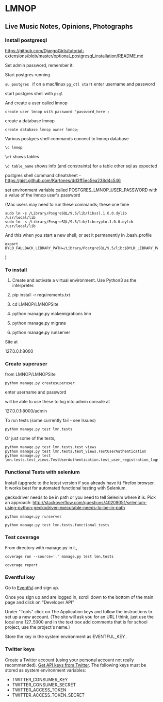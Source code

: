 # LMNOP

## Live Music Notes, Opinions, Photographs

### Install postgresql

https://github.com/DjangoGirls/tutorial-extensions/blob/master/optional_postgresql_installation/README.md

Set admin password, remember it.

Start postgres running

`su postgres ` if on a mac/linux
`pg_ctl start`  enter username and password

start postgres shell with `psql`

And create a user called lmnop

```
create user lmnop with password 'password_here';
```

create a database lmnop

```
create database lmnop owner lmnop;
```

Various postgres shell commands
connect to lmnop database

```
\c lmnop
```

`\dt`    shows tables

`\d table_name`   shows info (and constraints) for a table
other sql as expected

postgres shell command cheatsheet - https://gist.github.com/Kartones/dd3ff5ec5ea238d4c546

set environment variable called
POSTGRES_LMNOP_USER_PASSWORD
with a value of the lmnop user's password


(Mac users may need to run these commands; these one time

    sudo ln -s /Library/PosgreSQL/9.5/lib/libssl.1.0.0.dylib /usr/local/lib
    sudo ln -s /Library/PosgreSQL/9.5/lib/libcrypto.1.0.0.dylib /usr/local/lib

And this when you start a new shell; or set it permanently in .bash_profile

    export DYLD_FALLBACK_LIBRARY_PATH=/Library/PostgreSQL/9.5/lib:$DYLD_LIBRARY_PATH
)

### To install

1. Create and activate a virtual environment. Use Python3 as the interpreter.

2. pip install -r requirements.txt

3. cd LMNOP/LMNOPSite

4. python manage.py makemigrations lmn

5. python manage.py migrate

6. python manage.py runserver

Site at

127.0.0.1:8000

### Create superuser

from LMNOP/LMNOPSite

    python manage.py createsuperuser

enter username and password

will be able to use these to log into admin console at

127.0.0.1:8000/admin

To run tests  (some currently fail - see Issues)

    python manage.py test lmn.tests

Or just some of the tests,

    python manage.py test lmn.tests.test_views
    python manage.py test lmn.tests.test_views.TestUserAuthentication
    python manage.py test lmn.tests.test_views.TestUserAuthentication.test_user_registration_logs_user_in

### Functional Tests with selenium

Install (upgrade to the latest version if you already have it) Firefox browser. It works best for automated functional testing with Selenium.

geckodriver needs to be in path or you need to tell Selenim where it is. Pick an approach: http://stackoverflow.com/questions/40208051/selenium-using-python-geckodriver-executable-needs-to-be-in-path

    python manage.py runserver

    python manage.py test lmn.tests.functional_tests


### Test coverage

From directory with manage.py in it,

    coverage run --source='.' manage.py test lmn.tests

    coverage report


### Eventful key
Go to [Eventful](http://eventful.com) and sign up.

Once you sign up and are logged in, scroll down to the bottom of the main page and click on "Developer API"

Under "Tools" click on The Application keys and follow the instructions to set up a new account.
(The site will ask you for an URL I think, just use the local one 127..5000 and in the text box add comments that is for school project, use the project's name.)

Store the key in the system environment as EVENTFUL_KEY .

### Twitter keys
Create a Twitter account (using your personal account not really recommended).
[Get API keys from Twitter](https://apps.twitter.com/). The following keys must
be stored as system environment variables:
* TWITTER_CONSUMER_KEY
* TWITTER_CONSUMER_SECRET
* TWITTER_ACCESS_TOKEN
* TWITTER_ACCESS_TOKEN_SECRET

